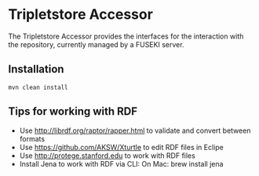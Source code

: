Tripletstore Accessor
============

The Tripletstore Accessor provides the interfaces for the interaction with the repository, currently managed by a FUSEKI server.

Installation
------------

    mvn clean install
        
Tips for working with RDF
-------------------------

- Use http://librdf.org/raptor/rapper.html to validate and convert between formats
- Use https://github.com/AKSW/Xturtle to edit RDF files in Eclipe
- Use http://protege.stanford.edu to work with RDF files
- Install Jena to work with RDF via CLI: On Mac: brew install jena